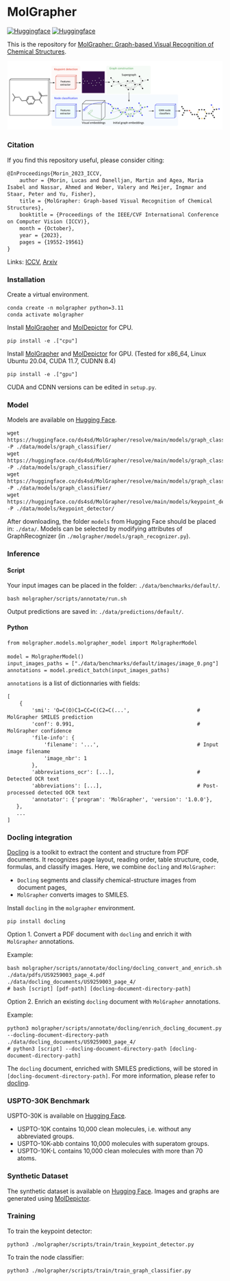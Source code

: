 # MolGrapher

[![Huggingface](https://img.shields.io/badge/%F0%9F%A4%97%20Hugging%20Face-USPTO%0A30K-blue)](https://huggingface.co/datasets/ds4sd/USPTO-30K/)
[![Huggingface](https://img.shields.io/badge/%F0%9F%A4%97%20Hugging%20Face-MolGrapher%0ASynthetic%0A300K-blue)](https://huggingface.co/datasets/ds4sd/MolGrapher-Synthetic-300K)

This is the repository for [MolGrapher: Graph-based Visual Recognition of Chemical Structures](https://openaccess.thecvf.com/content/ICCV2023/html/Morin_MolGrapher_Graph-based_Visual_Recognition_of_Chemical_Structures_ICCV_2023_paper.html).

![MolGrapher](assets/model_architecture.png)

### Citation

If you find this repository useful, please consider citing:
```
@InProceedings{Morin_2023_ICCV,
    author = {Morin, Lucas and Danelljan, Martin and Agea, Maria Isabel and Nassar, Ahmed and Weber, Valery and Meijer, Ingmar and Staar, Peter and Yu, Fisher},
    title = {MolGrapher: Graph-based Visual Recognition of Chemical Structures},
    booktitle = {Proceedings of the IEEE/CVF International Conference on Computer Vision (ICCV)},
    month = {October},
    year = {2023},
    pages = {19552-19561}
}
```
Links: [ICCV](https://openaccess.thecvf.com/content/ICCV2023/html/Morin_MolGrapher_Graph-based_Visual_Recognition_of_Chemical_Structures_ICCV_2023_paper.html), [Arxiv](https://arxiv.org/abs/2308.12234) 

### Installation

Create a virtual environment.
```
conda create -n molgrapher python=3.11
conda activate molgrapher
```
Install [MolGrapher](https://github.com/DS4SD/MolGrapher/) and [MolDepictor](https://github.com/DS4SD/MolDepictor/) for CPU.
```
pip install -e .["cpu"]
```

Install [MolGrapher](https://github.com/DS4SD/MolGrapher/) and [MolDepictor](https://github.com/DS4SD/MolDepictor/) for GPU. (Tested for x86_64, Linux Ubuntu 20.04, CUDA 11.7, CUDNN 8.4)
```
pip install -e .["gpu"]
```
CUDA and CDNN versions can be edited in `setup.py`.

### Model

Models are available on [Hugging Face](https://huggingface.co/ds4sd/MolGrapher).
```
wget https://huggingface.co/ds4sd/MolGrapher/resolve/main/models/graph_classifier/gc_gcn_model.ckpt -P ./data/models/graph_classifier/
wget https://huggingface.co/ds4sd/MolGrapher/resolve/main/models/graph_classifier/gc_no_stereo_model.ckpt -P ./data/models/graph_classifier/
wget https://huggingface.co/ds4sd/MolGrapher/resolve/main/models/graph_classifier/gc_stereo_model.ckpt -P ./data/models/graph_classifier/
wget https://huggingface.co/ds4sd/MolGrapher/resolve/main/models/keypoint_detector/kd_model.ckpt -P ./data/models/keypoint_detector/
```

After downloading, the folder `models` from Hugging Face should be placed in: `./data/`.
Models can be selected by modifying attributes of GraphRecognizer (in `./molgrapher/models/graph_recognizer.py`). 

### Inference

#### Script
Your input images can be placed in the folder: `./data/benchmarks/default/`.
```
bash molgrapher/scripts/annotate/run.sh
```
Output predictions are saved in: `./data/predictions/default/`.

#### Python
```
from molgrapher.models.molgrapher_model import MolgrapherModel

model = MolgrapherModel()
input_images_paths = ["./data/benchmarks/default/images/image_0.png"]
annotations = model.predict_batch(input_images_paths)  
```

`annotations` is a list of dictionnaries with fields:
```
[
    {
        'smi': 'O=C(O)C1=CC=C(C2=C(...',                      # MolGrapher SMILES prediction
        'conf': 0.991,                                        # MolGrapher confidence
        'file-info': {
            'filename': '...',                                # Input image filename
            'image_nbr': 1       
        }, 
        'abbreviations_ocr': [...],                           # Detected OCR text
        'abbreviations': [...],                               # Post-processed detected OCR text
        'annotator': {'program': 'MolGrapher', 'version': '1.0.0'},
   },
   ...
]
```

### Docling integration
[Docling](https://github.com/DS4SD/docling) is a toolkit to extract the content and structure from PDF documents. It recognizes page layout, reading order, table structure, code, formulas, and classify images. 
Here, we combine `docling` and `MolGrapher`: 
- `Docling` segments and classify chemical-structure images from document pages,
- `MolGrapher` converts images to SMILES.

Install `docling` in the `molgrapher` environment.
```
pip install docling
```

Option 1. Convert a PDF document with `docling` and enrich it with `MolGrapher` annotations. 

Example: 
```
bash molgrapher/scripts/annotate/docling/docling_convert_and_enrich.sh ./data/pdfs/US9259003_page_4.pdf ./data/docling_documents/US9259003_page_4/
# bash [script] [pdf-path] [docling-document-directory-path]
```
Option 2. Enrich an existing `docling` document with `MolGrapher` annotations.

Example: 
```
python3 molgrapher/scripts/annotate/docling/enrich_docling_document.py --docling-document-directory-path ./data/docling_documents/US9259003_page_4/  
# python3 [script] --docling-document-directory-path [docling-document-directory-path]
```

The `docling` document, enriched with SMILES predictions, will be stored in `[docling-document-directory-path]`.
For more information, please refer to [docling](https://github.com/DS4SD/docling).

### USPTO-30K Benchmark

USPTO-30K is available on [Hugging Face](https://huggingface.co/datasets/ds4sd/USPTO-30K).
- USPTO-10K contains 10,000 clean molecules, i.e. without any abbreviated groups. 
- USPTO-10K-abb contains 10,000 molecules with superatom groups.
- USPTO-10K-L contains 10,000 clean molecules with more than 70 atoms. 

### Synthetic Dataset

The synthetic dataset is available on [Hugging Face](https://huggingface.co/datasets/ds4sd/MolGrapher-Synthetic-300K).
Images and graphs are generated using [MolDepictor](https://github.com/DS4SD/MolDepictor/).

### Training

To train the keypoint detector:
```
python3 ./molgrapher/scripts/train/train_keypoint_detector.py
```
To train the node classifier:
```
python3 ./molgrapher/scripts/train/train_graph_classifier.py
```
